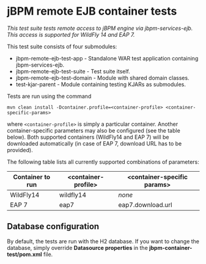 jBPM remote EJB container tests
=====================

*This test suite tests remote access to jBPM engine via jbpm-services-ejb. This access is supported for WildFly 14 and EAP 7.*

This test suite consists of four submodules:
* jbpm-remote-ejb-test-app - Standalone WAR test application containing jbpm-services-ejb.
* jbpm-remote-ejb-test-suite - Test suite itself.
* jbpm-remote-ejb-test-domain - Module with shared domain classes.
* test-kjar-parent - Module containing testing KJARs as submodules.

Tests are run using the command

```mvn clean install -Dcontainer.profile=<container-profile> <container-specific-params>```

where `<container-profile>` is simply a particular container. Another container-specific parameters may also be configured (see the table below).
Both supported containers (WildFly14 and EAP 7) will be downloaded automatically (in case of EAP 7, download URL has to be provided).

The following table lists all currently supported combinations of parameters:

| Container to run    | \<container-profile\> | \<container-specific params\>             |
| -----------------   | --------------------- | ----------------------------------------- |
|     WildFly14       | wildfly14             | *none*                                    |
|     EAP 7           | eap7                  | eap7.download.url                         |

## Database configuration
By default, the tests are run with the H2 database. If you want to change the database, simply override **Datasource properties** in the **jbpm-container-test/pom.xml** file.